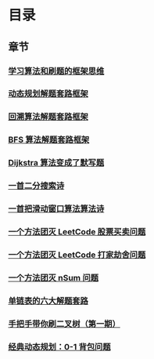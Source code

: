 # 目录

## 章节

### [学习算法和刷题的框架思维](1)

### [动态规划解题套路框架](2)

### [回溯算法解题套路框架](3)

### [BFS 算法解题套路框架](4)

### [Dijkstra 算法变成了默写题](5)

### [一首二分搜索诗](6)

### [一首把滑动窗口算法算法诗](7)

### [一个方法团灭 LeetCode 股票买卖问题](8)

### [一个方法团灭 LeetCode 打家劫舍问题](9)

### [一个方法团灭 nSum 问题](10)

### [单链表的六大解题套路](11)

### [手把手带你刷二叉树（第一期）](12)

### [经典动态规划：0-1 背包问题](13)








   

   

